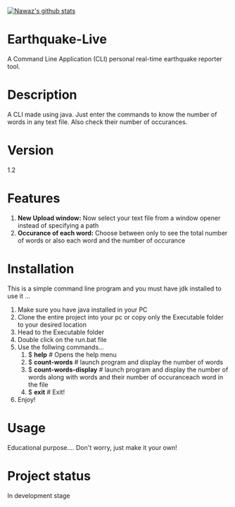 [![Nawaz's github stats](https://github-readme-stats.vercel.app/api?username=Nawaz2000)](https://github.com/anuraghazra/github-readme-stats)

# Earthquake-Live
A Command Line Application (CLI) personal real-time earthquake reporter tool.

# Description
A CLI made using java. Just enter the commands to know the number of words in any text file. Also check their number of occurances.

# Version
1.2

# Features
1. **New Upload window:** Now select your text file from a window opener instead of specifying a path
2. **Occurance of each word:** Choose between only to see the total number of words or also each word and the number of occurance

# Installation
This is a simple command line program and you must have jdk installed to use it
...
1. Make sure you have java installed in your PC
2. Clone the entire project into your pc or copy only the Executable folder to your desired location
3. Head to the Executable folder
6. Double click on the run.bat file
7. Use the follwing commands...
      1. $ **help**  # Opens the help menu  
      2. $ **count-words**  # launch program and display the number of words  
      3. $ **count-words-display**  # launch program and display the number of words along with words and their number of occuranceach word in the file  
      4. $ **exit**  # Exit!  
8. Enjoy!

# Usage
Educational purpose....
Don't worry, just make it your own!

# Project status
In development stage
